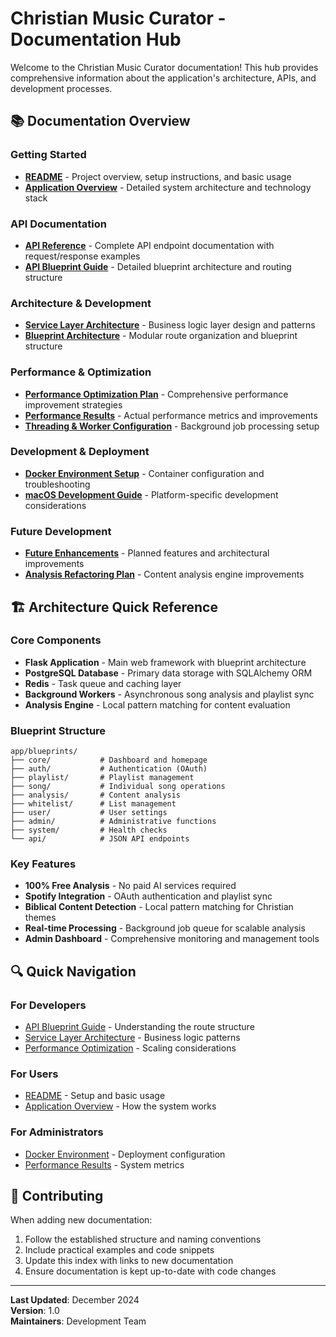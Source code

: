 # Christian Music Curator - Documentation Hub

Welcome to the Christian Music Curator documentation! This hub provides comprehensive information about the application's architecture, APIs, and development processes.

## 📚 Documentation Overview

### Getting Started
- [**README**](README.md) - Project overview, setup instructions, and basic usage
- [**Application Overview**](simplified_structure_current_impl.md) - Detailed system architecture and technology stack

### API Documentation
- [**API Reference**](api_docs.md) - Complete API endpoint documentation with request/response examples
- [**API Blueprint Guide**](api_blueprint_guide.md) - Detailed blueprint architecture and routing structure

### Architecture & Development
- [**Service Layer Architecture**](service_layer_architecture.md) - Business logic layer design and patterns
- [**Blueprint Architecture**](ROUTE_CATEGORIZATION_ANALYSIS.md) - Modular route organization and blueprint structure

### Performance & Optimization
- [**Performance Optimization Plan**](PERFORMANCE_OPTIMIZATION_PLAN.md) - Comprehensive performance improvement strategies
- [**Performance Results**](PERFORMANCE_OPTIMIZATION_RESULTS.md) - Actual performance metrics and improvements
- [**Threading & Worker Configuration**](THREADING_WORKER_CONFIG.md) - Background job processing setup

### Development & Deployment
- [**Docker Environment Setup**](DOCKER_ENVIRONMENT_FIXES.md) - Container configuration and troubleshooting
- [**macOS Development Guide**](MACOS_FORK_SAFETY.md) - Platform-specific development considerations

### Future Development
- [**Future Enhancements**](FUTURE_ENHANCEMENTS.md) - Planned features and architectural improvements
- [**Analysis Refactoring Plan**](ANALYSIS_REFACTORING_PLAN.md) - Content analysis engine improvements

## 🏗️ Architecture Quick Reference

### Core Components
- **Flask Application** - Main web framework with blueprint architecture
- **PostgreSQL Database** - Primary data storage with SQLAlchemy ORM
- **Redis** - Task queue and caching layer
- **Background Workers** - Asynchronous song analysis and playlist sync
- **Analysis Engine** - Local pattern matching for content evaluation

### Blueprint Structure
```
app/blueprints/
├── core/           # Dashboard and homepage
├── auth/           # Authentication (OAuth)
├── playlist/       # Playlist management
├── song/           # Individual song operations
├── analysis/       # Content analysis
├── whitelist/      # List management
├── user/           # User settings
├── admin/          # Administrative functions
├── system/         # Health checks
└── api/            # JSON API endpoints
```

### Key Features
- **100% Free Analysis** - No paid AI services required
- **Spotify Integration** - OAuth authentication and playlist sync
- **Biblical Content Detection** - Local pattern matching for Christian themes
- **Real-time Processing** - Background job queue for scalable analysis
- **Admin Dashboard** - Comprehensive monitoring and management tools

## 🔍 Quick Navigation

### For Developers
- [API Blueprint Guide](api_blueprint_guide.md) - Understanding the route structure
- [Service Layer Architecture](service_layer_architecture.md) - Business logic patterns
- [Performance Optimization](PERFORMANCE_OPTIMIZATION_PLAN.md) - Scaling considerations

### For Users
- [README](README.md) - Setup and basic usage
- [Application Overview](simplified_structure_current_impl.md) - How the system works

### For Administrators
- [Docker Environment](DOCKER_ENVIRONMENT_FIXES.md) - Deployment configuration
- [Performance Results](PERFORMANCE_OPTIMIZATION_RESULTS.md) - System metrics

## 📝 Contributing

When adding new documentation:
1. Follow the established structure and naming conventions
2. Include practical examples and code snippets
3. Update this index with links to new documentation
4. Ensure documentation is kept up-to-date with code changes

---

**Last Updated**: December 2024  
**Version**: 1.0  
**Maintainers**: Development Team 